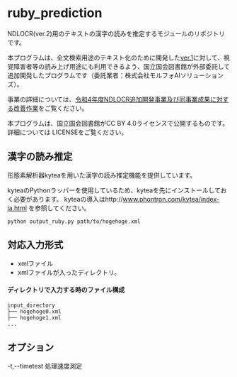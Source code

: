 # ruby_prediction

NDLOCR(ver.2)用のテキストの漢字の読みを推定するモジュールのリポジトリです。

本プログラムは、全文検索用途のテキスト化のために開発した[ver.1](https://github.com/ndl-lab/ndlocr_cli/tree/ver.1)に対して、視覚障害者等の読み上げ用途にも利用できるよう、国立国会図書館が外部委託して追加開発したプログラムです（委託業者：株式会社モルフォAIソリューションズ）。


事業の詳細については、[令和4年度NDLOCR追加開発事業及び同事業成果に対する改善作業](https://lab.ndl.go.jp/data_set/r4ocr/r4_software/)をご覧ください。

本プログラムは、国立国会図書館がCC BY 4.0ライセンスで公開するものです。詳細については LICENSEをご覧ください。

## 漢字の読み推定
形態素解析器kyteaを用いた漢字の読み推定機能を提供しています。

kyteaのPythonラッパーを使用しているため、kyteaを先にインストールしておく必要があります。
kyteaの導入はhttp://www.phontron.com/kytea/index-ja.html
を参照してください。

```
python output_ruby.py path/to/hogehoge.xml 
```

## 対応入力形式

* xmlファイル　
* xmlファイルが入ったディレクトリ。
#### ディレクトリで入力する時のファイル構成
```
input_directory
├── hogehoge0.xml 
├── hogehoge1.xml
... 
```
## オプション

-t,--timetest
 処理速度測定


